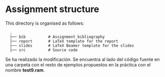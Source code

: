 # Assignment structure

This directory is organised as follows:

      .
      ├── bib          # Assignment bibliography
      ├── report       # LaTeX template for the report
      ├── slides       # LaTeX Beamer template for the slides
      ├── src          # Source code



Se ha realizado la modificación. Se encuentra al lado del código fuente en una carpeta con el resto de ejemplos propuestos en la práctica con el nombre **test9.ram**.
